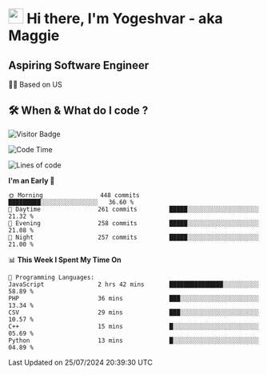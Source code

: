 <h1><img src="https://emojis.slackmojis.com/emojis/images/1531849430/4246/blob-sunglasses.gif?1531849430" width="30"/> Hi there, I'm Yogeshvar - aka Maggie</h1>

## Aspiring Software Engineer
🏂🏻  Based on US 

## 🛠 When & What do I code ?  

![Visitor Badge](https://visitor-badge.feriirawann.repl.co?username=yogeshvar&repo=yogeshvar&label=Visitors&style=plastic&color=%23457BFF&contentType=svg)

<!--START_SECTION:waka-->
![Code Time](http://img.shields.io/badge/Code%20Time-2%2C914%20hrs%2013%20mins-blue)

![Lines of code](https://img.shields.io/badge/From%20Hello%20World%20I%27ve%20Written-4.1%20million%20lines%20of%20code-blue)

**I'm an Early 🐤** 

```text
🌞 Morning                448 commits         █████████░░░░░░░░░░░░░░░░   36.60 % 
🌆 Daytime                261 commits         █████░░░░░░░░░░░░░░░░░░░░   21.32 % 
🌃 Evening                258 commits         █████░░░░░░░░░░░░░░░░░░░░   21.08 % 
🌙 Night                  257 commits         █████░░░░░░░░░░░░░░░░░░░░   21.00 % 
```


📊 **This Week I Spent My Time On** 

```text
💬 Programming Languages: 
JavaScript               2 hrs 42 mins       ███████████████░░░░░░░░░░   58.89 % 
PHP                      36 mins             ███░░░░░░░░░░░░░░░░░░░░░░   13.34 % 
CSV                      29 mins             ███░░░░░░░░░░░░░░░░░░░░░░   10.57 % 
C++                      15 mins             █░░░░░░░░░░░░░░░░░░░░░░░░   05.69 % 
Python                   13 mins             █░░░░░░░░░░░░░░░░░░░░░░░░   04.89 % 
```


 Last Updated on 25/07/2024 20:39:30 UTC
<!--END_SECTION:waka-->
